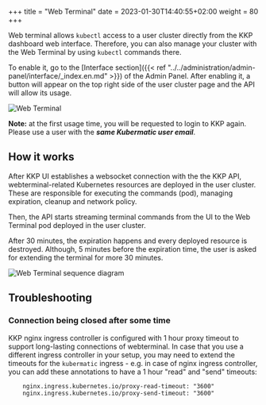 +++
title = "Web Terminal"
date = 2023-01-30T14:40:55+02:00
weight = 80
+++

Web terminal allows `kubectl` access to a user cluster directly from the KKP dashboard web interface.
Therefore, you can also manage your cluster with the Web Terminal by using `kubectl` commands there.

To enable it, go to the [Interface section]({{< ref "../../administration/admin-panel/interface/_index.en.md" >}}) of the Admin Panel.
After enabling it, a button will appear on the top right side of the user cluster page and the API will allow its usage.

![Web Terminal](/img/kubermatic/main/ui/web_terminal.png?classes=shadow,border)

**Note:** at the first usage time, you will be requested to login to KKP again. Please use a user with the ***same Kubermatic user email***.

## How it works

After KKP UI establishes a websocket connection with the the KKP API, webterminal-related Kubernetes resources are deployed in the user cluster. 
These are responsible for executing the commands (pod), managing expiration, cleanup and network policy.

Then, the API starts streaming terminal commands from the UI to the Web Terminal pod deployed in the user cluster.

After 30 minutes, the expiration happens and every deployed resource is destroyed. Although, 5 minutes before the expiration time, 
the user is asked for extending the terminal for more 30 minutes.

![Web Terminal sequence diagram](/img/kubermatic/main/ui/web_terminal_sequence_diagram.png?classes=shadow,border)

## Troubleshooting

### Connection being closed after some time

KKP nginx ingress controller is configured with 1 hour proxy timeout to support long-lasting connections of webterminal. In case that you use a different ingress controller in your setup, you may need to extend the timeouts for the `kubermatic` ingress - e.g. in case of nginx ingress controller, you can add these annotations to have a 1 hour "read" and "send" timeouts:
```
    nginx.ingress.kubernetes.io/proxy-read-timeout: "3600"
    nginx.ingress.kubernetes.io/proxy-send-timeout: "3600"
```
